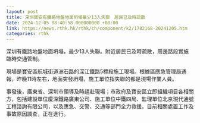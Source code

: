 ```yaml
---
layout: post
title: 深圳寶安有鐵路地盤地面坍塌最少13人失聯　居民已及時疏散
date: 2024-12-05 08:40:58.000000000 +08:00
link: https://news.rthk.hk/rthk/ch/component/k2/1782168-20241205.htm
categories: rthk
---
```


深圳有鐵路地盤地面坍塌，最少13人失聯。附近居民已及時疏散，周邊路段實施臨時交通管制。

現場是寶安區航城街道洲石路的深江鐵路5標段施工現場。根據區應急管理局通報，昨晚11時左右，地面突發坍塌，施工單位指失聯的都是現場作業人員。

事發後，廣東省、深圳市領導及時趕赴現場；市政府及寶安區立即組織項目各相關方，包括建設單位廈深鐵路廣東公司、施工單位中鐵四局、監理單位北京現代通號工程諮詢有限公司，以及應急、交警、交通等部門全力救援。目前相關處置工作及事故原因調查，正在進行。
